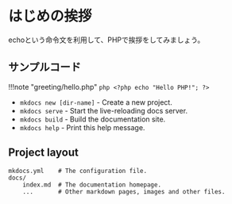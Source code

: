 # はじめの挨拶

echoという命令文を利用して、PHPで挨拶をしてみましょう。

## サンプルコード
!!!note "greeting/hello.php"
    ```php
    <?php
    echo "Hello PHP!";
    ?>
    ```

* `mkdocs new [dir-name]` - Create a new project.
* `mkdocs serve` - Start the live-reloading docs server.
* `mkdocs build` - Build the documentation site.
* `mkdocs help` - Print this help message.

## Project layout

    mkdocs.yml    # The configuration file.
    docs/
        index.md  # The documentation homepage.
        ...       # Other markdown pages, images and other files.